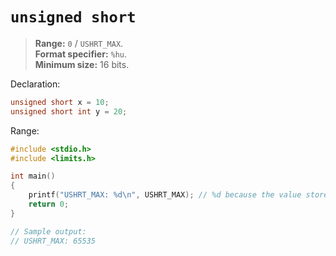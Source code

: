 # `unsigned short`

> **Range:** `0` / `USHRT_MAX`.  
> **Format specifier:** `%hu`.  
> **Minimum size:** 16 bits.

Declaration:

```c
unsigned short x = 10;
unsigned short int y = 20;
```

Range:

```c
#include <stdio.h>
#include <limits.h>

int main()
{
    printf("USHRT_MAX: %d\n", USHRT_MAX); // %d because the value stored as int
    return 0;
}

// Sample output:
// USHRT_MAX: 65535
```